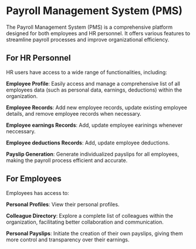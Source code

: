 # Payroll Management System (PMS)
The Payroll Management System (PMS) is a comprehensive platform designed for both employees and HR personnel. It offers various features to streamline payroll processes and improve organizational efficiency.

## For HR Personnel
HR users have access to a wide range of functionalities, including:

**Employee Profile**: Easily access and manage a comprehensive list of all employees data (such as personal data, earnings, deductions) within the organization.

**Employee Records**: Add new employee records, update existing employee details, and remove employee records when necessary.

**Employee earnings Records**: Add, update employee earinings whenever neccessary.

**Employee deductions Records**: Add, update employee deductions.

**Payslip Generation**: Generate individualized payslips for all employees, making the payroll process efficient and accurate.

## For Employees
Employees has access to:

**Personal Profiles**: View their personal profiles.

**Colleague Directory**: Explore a complete list of colleagues within the organization, facilitating better collaboration and communication.

**Personal Payslips**: Initiate the creation of their own payslips, giving them more control and transparency over their earnings.
